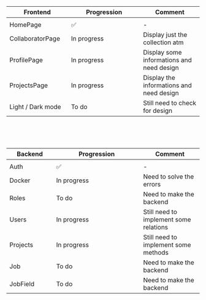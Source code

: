 Frontend       | Progression | Comment
-------------  | ----------- | ------------------------------------------------------------
<img width=200/>|<img width=500/>
HomePage       | ✅          | - 
CollaboratorPage | In progress | Display just the collection atm 
ProfilePage    | In progress | Display some informations and need design 
ProjectsPage   | In progress | Display the informations and need design
Light / Dark mode   | To do       | Still need to check for design

<br><br><br>

Backend        | Progression | Comment
-------------  | ----------- | ------------------------------------------------------------
<img width=200/>|<img width=500/>
Auth           | ✅          | -
Docker         | In progress | Need to solve the errors 
Roles          | To do       | Need to make the backend 
Users          | In progress | Still need to implement some relations 
Projects       | In progress | Still need to implement some methods
Job            | To do       | Need to make the backend 
JobField       | To do       | Need to make the backend 
